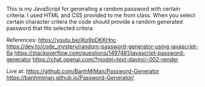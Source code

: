 This is my JavaScript for generating a random password with certain criteria.
I used HTML and CSS provided to me from class.
When you select certain character critera the code should provide a random generated password that fits selected critera.

References:
https://youtu.be/iKo9pDKKHnc
https://dev.to/code_mystery/random-password-generator-using-javascript-6a
https://stackoverflow.com/questions/1497481/javascript-password-generator
https://chat.openai.com/?model=text-davinci-002-render

Live at:
https://github.com/BanhMiMan/Password-Generator
https://banhmiman.github.io/Password-Generator/

